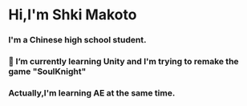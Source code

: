 # Hi,I'm Shki Makoto     
### I'm a Chinese high school student.   
### 🌱 I’m currently learning Unity and I'm trying to remake the game "SoulKnight"  
### Actually,I'm learning AE at the same time.
<!--
**ShikiMakoto/ShikiMakoto** is a ✨ _special_ ✨ repository because its `README.md` (this file) appears on your GitHub profile.

Here are some ideas to get you started:

- 🔭 I’m currently working on ...
- 🌱 I’m currently learning ...
- 👯 I’m looking to collaborate on ...
- 🤔 I’m looking for help with ...
- 💬 Ask me about ...
- 📫 How to reach me: ...
- 😄 Pronouns: ...
- ⚡ Fun fact: ...
-->
